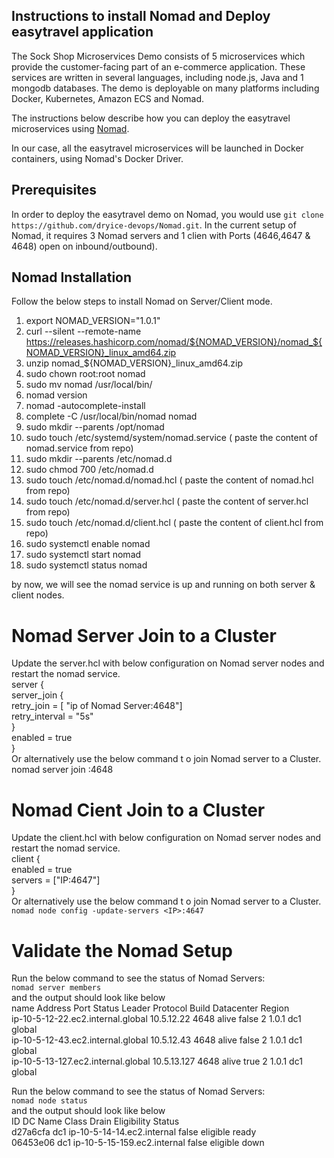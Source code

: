 ## Instructions to install Nomad and Deploy easytravel application
The Sock Shop Microservices Demo consists of 5 microservices which provide the customer-facing part of an e-commerce application. These services are written in several languages, including node.js, Java and 1 mongodb databases. The demo is deployable on many platforms including Docker, Kubernetes, Amazon ECS and Nomad.

The instructions below describe how you can deploy the easytravel microservices using [Nomad](https://www.nomadproject.io/).

In our case, all the easytravel microservices will be launched in Docker containers, using Nomad's Docker Driver.  

## Prerequisites
In order to deploy the easytravel demo on Nomad, you would use `git clone https://github.com/dryice-devops/Nomad.git`. In the current setup of Nomad, it requires 3 Nomad servers and 1 clien with Ports (4646,4647 & 4648) open on inbound/outbound).

## Nomad Installation
Follow the below steps to install Nomad on Server/Client mode.

1. export NOMAD_VERSION="1.0.1"
2. curl --silent --remote-name https://releases.hashicorp.com/nomad/${NOMAD_VERSION}/nomad_${NOMAD_VERSION}_linux_amd64.zip
3. unzip nomad_${NOMAD_VERSION}_linux_amd64.zip
4. sudo chown root:root nomad
5. sudo mv nomad /usr/local/bin/
6. nomad version
7. nomad -autocomplete-install
8. complete -C /usr/local/bin/nomad nomad
9. sudo mkdir --parents /opt/nomad
10. sudo touch /etc/systemd/system/nomad.service ( paste the content of nomad.service from repo)
11. sudo mkdir --parents /etc/nomad.d
12. sudo chmod 700 /etc/nomad.d
13. sudo touch /etc/nomad.d/nomad.hcl   ( paste the content of nomad.hcl from repo)
14. sudo touch /etc/nomad.d/server.hcl  ( paste the content of server.hcl from repo)
15. sudo touch /etc/nomad.d/client.hcl  ( paste the content of client.hcl from repo)
16. sudo systemctl enable nomad
17. sudo systemctl start nomad
18. sudo systemctl status nomad

by now, we will see the nomad service is up and running on both server & client nodes.  

# Nomad Server Join to a Cluster
Update the server.hcl with below configuration on Nomad server nodes and restart the nomad service.  
server {    
	server_join {      
		retry_join = [ "ip of Nomad Server:4648"]      
		retry_interval = "5s"    
	}     
        enabled = true  
}  
Or alternatively use the below command t o join Nomad server to a Cluster.  
nomad server join <ip>:4648  

# Nomad Cient Join to a Cluster  
Update the client.hcl with below configuration on Nomad server nodes and restart the nomad service.  
client {    
  enabled = true  
  servers = ["IP:4647"]   
}  
Or alternatively use the below command t o join Nomad server to a Cluster.  
`nomad node config -update-servers <IP>:4647`  
  
# Validate the Nomad Setup

Run the below command to see the status of Nomad Servers:  
`nomad server members`  
and the output should look like below  
name                                Address      Port  Status  Leader  Protocol  Build  Datacenter  Region  
ip-10-5-12-22.ec2.internal.global   10.5.12.22   4648  alive   false   2         1.0.1  dc1         global  
ip-10-5-12-43.ec2.internal.global   10.5.12.43   4648  alive   false   2         1.0.1  dc1         global  
ip-10-5-13-127.ec2.internal.global  10.5.13.127  4648  alive   true    2         1.0.1  dc1         global  

Run the below command to see the status of Nomad Servers:  
`nomad node status`    
and the output should look like below    
ID        DC   Name                         Class   Drain  Eligibility  Status  
d27a6cfa  dc1  ip-10-5-14-14.ec2.internal   <none>  false  eligible     ready  
06453e06  dc1  ip-10-5-15-159.ec2.internal  <none>  false  eligible     down  
